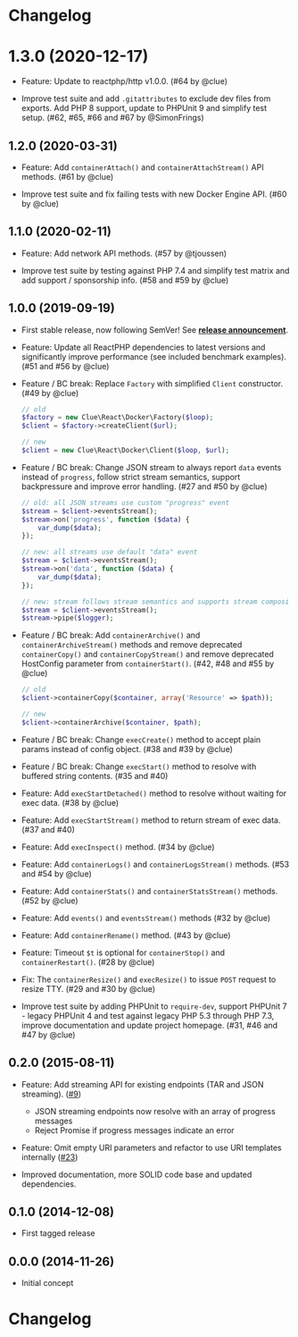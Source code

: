 # Changelog

# 1.3.0 (2020-12-17)

*   Feature: Update to reactphp/http v1.0.0.
    (#64 by @clue)

*   Improve test suite and add `.gitattributes` to exclude dev files from exports.
    Add PHP 8 support, update to PHPUnit 9 and simplify test setup.
    (#62, #65, #66 and #67 by @SimonFrings)

## 1.2.0 (2020-03-31)

*   Feature: Add `containerAttach()` and `containerAttachStream()` API methods.
    (#61 by @clue)

*   Improve test suite and fix failing tests with new Docker Engine API.
    (#60 by @clue)

## 1.1.0 (2020-02-11)

*   Feature: Add network API methods.
    (#57 by @tjoussen)

*   Improve test suite by testing against PHP 7.4 and simplify test matrix
    and add support / sponsorship info.
    (#58 and #59 by @clue)

## 1.0.0 (2019-09-19)

*   First stable release, now following SemVer!
    See [**release announcement**](https://clue.engineering/2019/introducing-reactphp-docker).

*   Feature: Update all ReactPHP dependencies to latest versions and
    significantly improve performance (see included benchmark examples).
    (#51 and #56 by @clue)

*   Feature / BC break: Replace `Factory` with simplified `Client` constructor.
    (#49 by @clue)

    ```php
    // old
    $factory = new Clue\React\Docker\Factory($loop);
    $client = $factory->createClient($url);

    // new
    $client = new Clue\React\Docker\Client($loop, $url);
    ```

*   Feature / BC break: Change JSON stream to always report `data` events instead of `progress`,
    follow strict stream semantics, support backpressure and improve error handling.
    (#27 and #50 by @clue)

    ```php
    // old: all JSON streams use custom "progress" event
    $stream = $client->eventsStream();
    $stream->on('progress', function ($data) {
        var_dump($data);
    });

    // new: all streams use default "data" event
    $stream = $client->eventsStream();
    $stream->on('data', function ($data) {
        var_dump($data);
    });

    // new: stream follows stream semantics and supports stream composition
    $stream = $client->eventsStream();
    $stream->pipe($logger);
    ```

*   Feature / BC break: Add `containerArchive()` and `containerArchiveStream()` methods and
    remove deprecated `containerCopy()` and `containerCopyStream()` and
    remove deprecated HostConfig parameter from `containerStart()`.
    (#42, #48 and #55 by @clue)

    ```php
    // old
    $client->containerCopy($container, array('Resource' => $path));

    // new
    $client->containerArchive($container, $path);
    ```

*   Feature / BC break: Change `execCreate()` method to accept plain params instead of config object.
    (#38 and #39 by @clue)

*   Feature / BC break: Change `execStart()` method to resolve with buffered string contents.
    (#35 and #40)

*   Feature: Add `execStartDetached()` method to resolve without waiting for exec data.
    (#38 by @clue)

*   Feature: Add `execStartStream()` method to return stream of exec data.
    (#37 and #40)

*   Feature: Add `execInspect()` method.
    (#34 by @clue)

*   Feature: Add `containerLogs()` and `containerLogsStream()` methods.
    (#53 and #54 by @clue)

*   Feature: Add `containerStats()` and `containerStatsStream()` methods.
    (#52 by @clue)

*   Feature: Add `events()` and `eventsStream()` methods
    (#32 by @clue)

*   Feature: Add `containerRename()` method.
    (#43 by @clue)

*   Feature: Timeout `$t` is optional for `containerStop()` and `containerRestart()`.
    (#28 by @clue)

*   Fix: The `containerResize()` and  `execResize()` to issue `POST` request to resize TTY.
    (#29 and #30 by @clue)

*   Improve test suite by adding PHPUnit to `require-dev`, support PHPUnit 7 - legacy PHPUnit 4
    and test against legacy PHP 5.3 through PHP 7.3,
    improve documentation and update project homepage.
    (#31, #46 and #47 by @clue)

## 0.2.0 (2015-08-11)

* Feature: Add streaming API for existing endpoints (TAR and JSON streaming).
  ([#9](https://github.com/clue/php-docker-react/pull/9))
  * JSON streaming endpoints now resolve with an array of progress messages
  * Reject Promise if progress messages indicate an error

* Feature: Omit empty URI parameters and refactor to use URI templates internally
  ([#23](https://github.com/clue/php-docker-react/pull/23))

* Improved documentation, more SOLID code base and updated dependencies.

## 0.1.0 (2014-12-08)

* First tagged release

## 0.0.0 (2014-11-26)

* Initial concept
# Changelog
